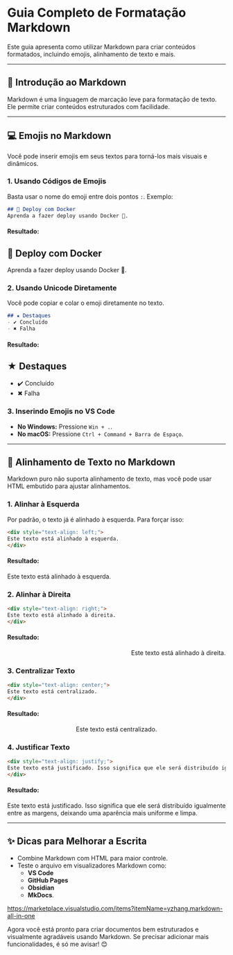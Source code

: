 # Guia Completo de Formatação Markdown

Este guia apresenta como utilizar Markdown para criar conteúdos formatados, incluindo emojis, alinhamento de texto e mais.

---

## 📝 Introdução ao Markdown
Markdown é uma linguagem de marcação leve para formatação de texto. Ele permite criar conteúdos estruturados com facilidade.

---

## 💻 Emojis no Markdown
Você pode inserir emojis em seus textos para torná-los mais visuais e dinâmicos.

### **1. Usando Códigos de Emojis**
Basta usar o nome do emoji entre dois pontos `:`. Exemplo:

```markdown
## 🚀 Deploy com Docker
Aprenda a fazer deploy usando Docker 🐳.
```

#### Resultado:
## 🚀 Deploy com Docker
Aprenda a fazer deploy usando Docker 🐳.

### **2. Usando Unicode Diretamente**
Você pode copiar e colar o emoji diretamente no texto.

```markdown
## ★ Destaques
- ✔️ Concluído
- ✖ Falha
```

#### Resultado:
## ★ Destaques
- ✔️ Concluído
- ✖ Falha

### **3. Inserindo Emojis no VS Code**
- **No Windows:** Pressione `Win + .`.
- **No macOS:** Pressione `Ctrl + Command + Barra de Espaço`.

---

## 📐 Alinhamento de Texto no Markdown
Markdown puro não suporta alinhamento de texto, mas você pode usar HTML embutido para ajustar alinhamentos.

### **1. Alinhar à Esquerda**
Por padrão, o texto já é alinhado à esquerda. Para forçar isso:

```markdown
<div style="text-align: left;">
Este texto está alinhado à esquerda.
</div>
```

#### Resultado:
<div style="text-align: left;">
Este texto está alinhado à esquerda.
</div>

### **2. Alinhar à Direita**

```markdown
<div style="text-align: right;">
Este texto está alinhado à direita.
</div>
```

#### Resultado:
<div style="text-align: right;">
Este texto está alinhado à direita.
</div>

### **3. Centralizar Texto**

```markdown
<div style="text-align: center;">
Este texto está centralizado.
</div>
```

#### Resultado:
<div style="text-align: center;">
Este texto está centralizado.
</div>

### **4. Justificar Texto**

```markdown
<div style="text-align: justify;">
Este texto está justificado. Isso significa que ele será distribuído igualmente entre as margens, deixando uma aparência mais uniforme e limpa.
</div>
```

#### Resultado:
<div style="text-align: justify;">
Este texto está justificado. Isso significa que ele será distribuído igualmente entre as margens, deixando uma aparência mais uniforme e limpa.
</div>

---

## ✨ Dicas para Melhorar a Escrita

- Combine Markdown com HTML para maior controle.
- Teste o arquivo em visualizadores Markdown como:
  - **VS Code**
  - **GitHub Pages**
  - **Obsidian**
  - **MkDocs**.

https://marketplace.visualstudio.com/items?itemName=yzhang.markdown-all-in-one

Agora você está pronto para criar documentos bem estruturados e visualmente agradáveis usando Markdown. Se precisar adicionar mais funcionalidades, é só me avisar! 😊


